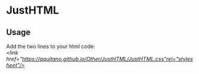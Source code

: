 # JustHTML

## **Usage** ##
Add the two lines to your html code: <br />
  *<link href="https://aquitano.github.io/Other/JustHTML/JustHTML.css"rel="stylesheet"/>* <br />
  *<script src="https://aquitano.github.io/Other/JustHTML/JustHTML.js"></script>*
